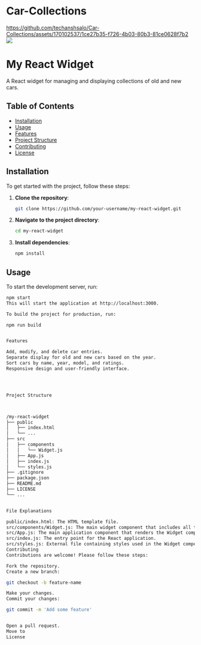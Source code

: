 # Car-Collections
https://github.com/techanshsalo/Car-Collections/assets/170102537/1ce27b35-f726-4b03-80b3-81ce0628f7b2
<img src="https://github.com/techanshsalo/Car-Collections/assets/170102537/1ce27b35-f726-4b03-80b3-81ce0628f7b2">
# My React Widget

A React widget for managing and displaying collections of old and new cars.

## Table of Contents
- [Installation](#installation)
- [Usage](#usage)
- [Features](#features)
- [Project Structure](#project-structure)
- [Contributing](#contributing)
- [License](#license)

## Installation

To get started with the project, follow these steps:

1. **Clone the repository**:
    ```sh
    git clone https://github.com/your-username/my-react-widget.git
    ```
2. **Navigate to the project directory**:
    ```sh
    cd my-react-widget
    ```
3. **Install dependencies**:
    ```sh
    npm install
    ```

## Usage

To start the development server, run:
```sh
npm start
This will start the application at http://localhost:3000.

To build the project for production, run:

npm run build


Features

Add, modify, and delete car entries.
Separate display for old and new cars based on the year.
Sort cars by name, year, model, and ratings.
Responsive design and user-friendly interface.




Project Structure



/my-react-widget
├── public
│   ├── index.html
│   └── ...
├── src
│   ├── components
│   │   └── Widget.js
│   ├── App.js
│   ├── index.js
│   └── styles.js
├── .gitignore
├── package.json
├── README.md
├── LICENSE
└── ...


File Explanations

public/index.html: The HTML template file.
src/components/Widget.js: The main widget component that includes all the logic for displaying and managing the car collections.
src/App.js: The main application component that renders the Widget component.
src/index.js: The entry point for the React application.
src/styles.js: External file containing styles used in the Widget component.
Contributing
Contributions are welcome! Please follow these steps:

Fork the repository.
Create a new branch:

git checkout -b feature-name

Make your changes.
Commit your changes:

git commit -m 'Add some feature'


Open a pull request.
Move to 
License
